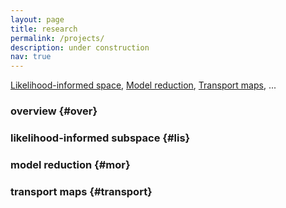```yaml
---
layout: page
title: research
permalink: /projects/
description: under construction
nav: true
---
```


[Likelihood-informed space](#lis),  [Model reduction](#mor), [Transport maps](#transport), ...

### overview {#over}

### likelihood-informed subspace {#lis}

### model reduction {#mor}

### transport maps {#transport}